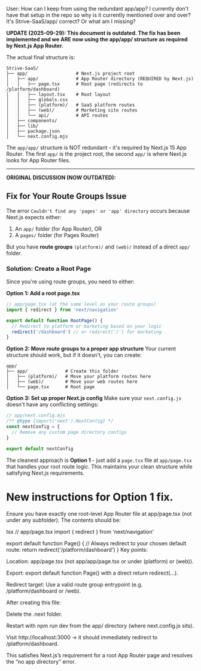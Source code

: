 User: How can I keep from using the redundant app/app? I currently don't have that setup in the repo so why is it currently mentioned over and over? It's Strive-SaaS/app/ correct? Or what am I missing?

**UPDATE (2025-09-29): This document is outdated. The fix has been implemented and we ARE now using the app/app/ structure as required by Next.js App Router.**

The actual final structure is:

```
Strive-SaaS/
├── app/                  # Next.js project root
│   ├── app/              # App Router directory (REQUIRED by Next.js)
│   │   ├── page.tsx      # Root page (redirects to /platform/dashboard)
│   │   ├── layout.tsx    # Root layout
│   │   ├── globals.css
│   │   ├── (platform)/   # SaaS platform routes
│   │   ├── (web)/        # Marketing site routes
│   │   └── api/          # API routes
│   ├── components/
│   ├── lib/
│   ├── package.json
│   └── next.config.mjs
```

The `app/app/` structure is NOT redundant - it's required by Next.js 15 App Router. The first `app/` is the project root, the second `app/` is where Next.js looks for App Router files.

---

**ORIGINAL DISCUSSION (NOW OUTDATED):**

## Fix for Your Route Groups Issue

The error `Couldn't find any 'pages' or 'app' directory` occurs because Next.js expects either:
1. An `app/` folder (for App Router), OR
2. A `pages/` folder (for Pages Router)

But you have **route groups** `(platform)/` and `(web)/` instead of a direct `app/` folder.

### Solution: Create a Root Page

Since you're using route groups, you need to either:

**Option 1: Add a root page.tsx**
```typescript
// app/page.tsx (at the same level as your route groups)
import { redirect } from 'next/navigation'

export default function RootPage() {
  // Redirect to platform or marketing based on your logic
  redirect('/dashboard') // or redirect('/') for marketing
}
```

**Option 2: Move route groups to a proper app structure**
Your current structure should work, but if it doesn't, you can create:
```
app/
├── app/              # Create this folder
│   ├── (platform)/   # Move your platform routes here
│   ├── (web)/        # Move your web routes here  
│   └── page.tsx      # Root page
```

**Option 3: Set up proper Next.js config**
Make sure your `next.config.js` doesn't have any conflicting settings:

```javascript
// app/next.config.mjs
/** @type {import('next').NextConfig} */
const nextConfig = {
  // Remove any custom page directory configs
}

export default nextConfig
```

The cleanest approach is **Option 1** - just add a `page.tsx` file at `app/page.tsx` that handles your root route logic. This maintains your clean structure while satisfying Next.js requirements.


# New instructions for Option 1 fix.

Ensure you have exactly one root-level App Router file at app/page.tsx (not under any subfolder). The contents should be:

tsx
// app/page.tsx
import { redirect } from 'next/navigation'

export default function Page() {
  // Always redirect to your chosen default route:
  return redirect('/platform/dashboard')
}
Key points:

Location: app/page.tsx (not app/app/page.tsx or under (platform) or (web)).

Export: export default function Page() with a direct return redirect(...).

Redirect target: Use a valid route group entrypoint (e.g. /platform/dashboard or /web).

After creating this file:

Delete the .next folder.

Restart with npm run dev from the app/ directory (where next.config.js sits).

Visit http://localhost:3000 → it should immediately redirect to /platform/dashboard.

This satisfies Next.js’s requirement for a root App Router page and resolves the “no app directory” error.